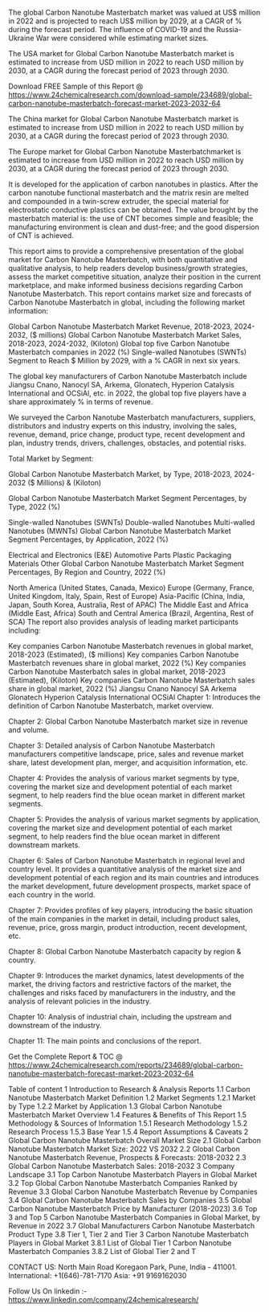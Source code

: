 The global Carbon Nanotube Masterbatch market was valued at US$ million in 2022 and is projected to reach US$ million by 2029, at a CAGR of % during the forecast period. The influence of COVID-19 and the Russia-Ukraine War were considered while estimating market sizes.

The USA market for Global Carbon Nanotube Masterbatch market is estimated to increase from USD million in 2022 to reach USD million by 2030, at a CAGR during the forecast period of 2023 through 2030.

Download FREE Sample of this Report @ https://www.24chemicalresearch.com/download-sample/234689/global-carbon-nanotube-masterbatch-forecast-market-2023-2032-64

The China market for Global Carbon Nanotube Masterbatch market is estimated to increase from USD million in 2022 to reach USD million by 2030, at a CAGR during the forecast period of 2023 through 2030.

The Europe market for Global Carbon Nanotube Masterbatchmarket is estimated to increase from USD million in 2022 to reach USD million by 2030, at a CAGR during the forecast period of 2023 through 2030.

It is developed for the application of carbon nanotubes in plastics. After the carbon nanotube functional masterbatch and the matrix resin are melted and compounded in a twin-screw extruder, the special material for electrostatic conductive plastics can be obtained. The value brought by the masterbatch material is: the use of CNT becomes simple and feasible; the manufacturing environment is clean and dust-free; and the good dispersion of CNT is achieved.

This report aims to provide a comprehensive presentation of the global market for Carbon Nanotube Masterbatch, with both quantitative and qualitative analysis, to help readers develop business/growth strategies, assess the market competitive situation, analyze their position in the current marketplace, and make informed business decisions regarding Carbon Nanotube Masterbatch. This report contains market size and forecasts of Carbon Nanotube Masterbatch in global, including the following market information:

Global Carbon Nanotube Masterbatch Market Revenue, 2018-2023, 2024-2032, ($ millions)
Global Carbon Nanotube Masterbatch Market Sales, 2018-2023, 2024-2032, (Kiloton)
Global top five Carbon Nanotube Masterbatch companies in 2022 (%)
Single-walled Nanotubes (SWNTs) Segment to Reach $ Million by 2029, with a % CAGR in next six years.

The global key manufacturers of Carbon Nanotube Masterbatch include Jiangsu Cnano, Nanocyl SA, Arkema, Glonatech, Hyperion Catalysis International and OCSiAl, etc. in 2022, the global top five players have a share approximately % in terms of revenue.

We surveyed the Carbon Nanotube Masterbatch manufacturers, suppliers, distributors and industry experts on this industry, involving the sales, revenue, demand, price change, product type, recent development and plan, industry trends, drivers, challenges, obstacles, and potential risks.

Total Market by Segment:

Global Carbon Nanotube Masterbatch Market, by Type, 2018-2023, 2024-2032 ($ Millions) & (Kiloton)

Global Carbon Nanotube Masterbatch Market Segment Percentages, by Type, 2022 (%)

Single-walled Nanotubes (SWNTs)
Double-walled Nanotubes
Multi-walled Nanotubes (MWNTs)
Global Carbon Nanotube Masterbatch Market Segment Percentages, by Application, 2022 (%)

Electrical and Electronics (E&E)
Automotive Parts
Plastic Packaging Materials
Other
Global Carbon Nanotube Masterbatch Market Segment Percentages, By Region and Country, 2022 (%)

North America (United States, Canada, Mexico)
Europe (Germany, France, United Kingdom, Italy, Spain, Rest of Europe)
Asia-Pacific (China, India, Japan, South Korea, Australia, Rest of APAC)
The Middle East and Africa (Middle East, Africa)
South and Central America (Brazil, Argentina, Rest of SCA)
The report also provides analysis of leading market participants including:

Key companies Carbon Nanotube Masterbatch revenues in global market, 2018-2023 (Estimated), ($ millions)
Key companies Carbon Nanotube Masterbatch revenues share in global market, 2022 (%)
Key companies Carbon Nanotube Masterbatch sales in global market, 2018-2023 (Estimated), (Kiloton)
Key companies Carbon Nanotube Masterbatch sales share in global market, 2022 (%)
Jiangsu Cnano
Nanocyl SA
Arkema
Glonatech
Hyperion Catalysis International
OCSiAl
Chapter 1: Introduces the definition of Carbon Nanotube Masterbatch, market overview.

Chapter 2: Global Carbon Nanotube Masterbatch market size in revenue and volume.

Chapter 3: Detailed analysis of Carbon Nanotube Masterbatch manufacturers competitive landscape, price, sales and revenue market share, latest development plan, merger, and acquisition information, etc.

Chapter 4: Provides the analysis of various market segments by type, covering the market size and development potential of each market segment, to help readers find the blue ocean market in different market segments.

Chapter 5: Provides the analysis of various market segments by application, covering the market size and development potential of each market segment, to help readers find the blue ocean market in different downstream markets.

Chapter 6: Sales of Carbon Nanotube Masterbatch in regional level and country level. It provides a quantitative analysis of the market size and development potential of each region and its main countries and introduces the market development, future development prospects, market space of each country in the world.

Chapter 7: Provides profiles of key players, introducing the basic situation of the main companies in the market in detail, including product sales, revenue, price, gross margin, product introduction, recent development, etc.

Chapter 8: Global Carbon Nanotube Masterbatch capacity by region & country.

Chapter 9: Introduces the market dynamics, latest developments of the market, the driving factors and restrictive factors of the market, the challenges and risks faced by manufacturers in the industry, and the analysis of relevant policies in the industry.

Chapter 10: Analysis of industrial chain, including the upstream and downstream of the industry.

Chapter 11: The main points and conclusions of the report.

Get the Complete Report & TOC @ https://www.24chemicalresearch.com/reports/234689/global-carbon-nanotube-masterbatch-forecast-market-2023-2032-64

Table of content
1 Introduction to Research & Analysis Reports
1.1 Carbon Nanotube Masterbatch Market Definition
1.2 Market Segments
1.2.1 Market by Type
1.2.2 Market by Application
1.3 Global Carbon Nanotube Masterbatch Market Overview
1.4 Features & Benefits of This Report
1.5 Methodology & Sources of Information
1.5.1 Research Methodology
1.5.2 Research Process
1.5.3 Base Year
1.5.4 Report Assumptions & Caveats
2 Global Carbon Nanotube Masterbatch Overall Market Size
2.1 Global Carbon Nanotube Masterbatch Market Size: 2022 VS 2032
2.2 Global Carbon Nanotube Masterbatch Revenue, Prospects & Forecasts: 2018-2032
2.3 Global Carbon Nanotube Masterbatch Sales: 2018-2032
3 Company Landscape
3.1 Top Carbon Nanotube Masterbatch Players in Global Market
3.2 Top Global Carbon Nanotube Masterbatch Companies Ranked by Revenue
3.3 Global Carbon Nanotube Masterbatch Revenue by Companies
3.4 Global Carbon Nanotube Masterbatch Sales by Companies
3.5 Global Carbon Nanotube Masterbatch Price by Manufacturer (2018-2023)
3.6 Top 3 and Top 5 Carbon Nanotube Masterbatch Companies in Global Market, by Revenue in 2022
3.7 Global Manufacturers Carbon Nanotube Masterbatch Product Type
3.8 Tier 1, Tier 2 and Tier 3 Carbon Nanotube Masterbatch Players in Global Market
3.8.1 List of Global Tier 1 Carbon Nanotube Masterbatch Companies
3.8.2 List of Global Tier 2 and T

CONTACT US:
North Main Road Koregaon Park, Pune, India - 411001.
International: +1(646)-781-7170
Asia: +91 9169162030

Follow Us On linkedin :- https://www.linkedin.com/company/24chemicalresearch/
